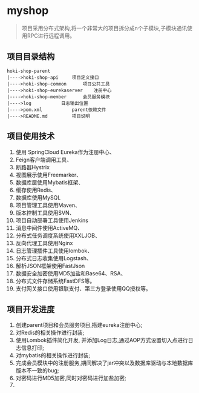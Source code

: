 # myshop
> 项目采用分布式架构,将一个非常大的项目拆分成n个子模块,子模块通讯使用RPC进行远程调用。

## 项目目录结构

```
hoki-shop-parent
|---->hoki-shop-api		项目定义接口
|---->hoki-shop-common		项目公共工具
|---->hoki-shop-eurekaserver	注册中心
|---->hoki-shop-member		会员服务模块
|---->log			日志输出位置
|---->pom.xml			parent依赖文件
|---->README.md			项目说明
```

## 项目使用技术
1. 使用 SpringCloud Eureka作为注册中心、
2. Feign客户端调用工具、
3. 断路器Hystrix
4. 视图展示使用Freemarker、
5. 数据库层使用Mybatis框架、
6. 缓存使用Redis、
7. 数据库使用MySQL
8. 项目管理工具使用Maven、
9. 版本控制工具使用SVN、
10. 项目自动部署工具使用Jenkins
11. 消息中间件使用ActiveMQ、
12. 分布式任务调度系统使用XXLJOB、
13. 反向代理工具使用Nginx
14. 日志管理插件工具使用lombok、
15. 分布式日志收集使用Logstash、
16. 解析JSON框架使用FastJson
17. 数据安全加密使用MD5加盐和Base64、RSA、
18. 分布式文件存储系统FastDFS等。
19. 支付网关接口使用银联支付、第三方登录使用QQ授权等。

## 项目开发进度
1. 创建parent项目和会员服务项目,搭建eureka注册中心;
2. 对Redis的相关操作进行封装;
3. 使用Lombok插件简化开发, 并添加Log日志,通过AOP方式设置切入点进行日志信息打印;
4. 对mybatis的相关操作进行封装;
5. 完成会员模块中的注册服务,期间解决了jar冲突以及数据库驱动与本地数据库版本不一致的bug;
6. 对密码进行MD5加密,同时对密码进行加盐加密;
7. 
